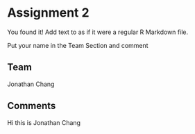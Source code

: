 # Assignment 2

You found it!  Add text to as if it were a regular R Markdown file.

Put your name in the Team Section and comment

## Team
Jonathan Chang

## Comments
Hi this is Jonathan Chang
